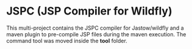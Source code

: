 # JSPC (JSP Compiler for Wildfly)

This multi-project contains the JSPC compiler for Jastow/wildfly and a maven plugin to pre-compile JSP files during the maven execution. The command tool was moved inside the **tool** folder.
